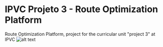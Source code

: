 # IPVC Projeto 3 - Route Optimization Platform
Route Optimization Platform, project for the curricular unit "project 3" at IPVC
![alt text](https://github.com/Fneves7/ROP_IPVC/blob/main/Poster-17998.jpg)
